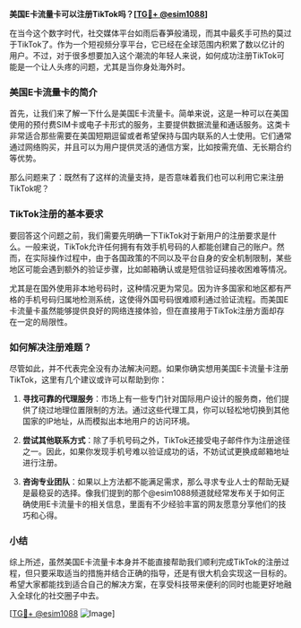 **美国E卡流量卡可以注册TikTok吗？[[TG💪+ @esim1088](https://t.me/s/esim1088)]**

在当今这个数字时代，社交媒体平台如雨后春笋般涌现，而其中最炙手可热的莫过于TikTok了。作为一个短视频分享平台，它已经在全球范围内积累了数以亿计的用户。不过，对于很多想要加入这个潮流的年轻人来说，如何成功注册TikTok可能是一个让人头疼的问题，尤其是当你身处海外时。

### 美国E卡流量卡的简介

首先，让我们来了解一下什么是美国E卡流量卡。简单来说，这是一种可以在美国使用的预付费SIM卡或电子卡形式的服务，主要提供数据流量和通话服务。这类卡非常适合那些需要在美国短期逗留或者希望保持与国内联系的人士使用。它们通常通过网络购买，并且可以为用户提供灵活的通信方案，比如按需充值、无长期合约等优势。

那么问题来了：既然有了这样的流量支持，是否意味着我们也可以利用它来注册TikTok呢？

### TikTok注册的基本要求

要回答这个问题之前，我们需要先明确一下TikTok对于新用户的注册要求是什么。一般来说，TikTok允许任何拥有有效手机号码的人都能创建自己的账户。然而，在实际操作过程中，由于各国政策的不同以及平台自身的安全机制限制，某些地区可能会遇到额外的验证步骤，比如邮箱确认或是短信验证码接收困难等情况。

尤其是在国外使用非本地号码时，这种情况更为常见。因为许多国家和地区都有严格的手机号码归属地检测系统，这使得外国号码很难顺利通过验证流程。而美国E卡流量卡虽然能够提供良好的网络连接体验，但在直接用于TikTok注册方面却存在一定的局限性。

### 如何解决注册难题？

尽管如此，并不代表完全没有办法解决问题。如果你确实想用美国E卡流量卡注册TikTok，这里有几个建议或许可以帮助到你：

1. **寻找可靠的代理服务**：市场上有一些专门针对国际用户设计的服务商，他们提供了绕过地理位置限制的方法。通过这些代理工具，你可以轻松地切换到其他国家的IP地址，从而模拟出本地用户的访问环境。
   
2. **尝试其他联系方式**：除了手机号码之外，TikTok还接受电子邮件作为注册途径之一。因此，如果你发现手机号难以验证成功的话，不妨试试更换成邮箱地址进行注册。
   
3. **咨询专业团队**：如果以上方法都不能满足需求，那么寻求专业人士的帮助无疑是最稳妥的选择。像我们提到的那个@esim1088频道就经常发布关于如何正确使用E卡流量卡的相关信息，里面有不少经验丰富的网友愿意分享他们的技巧和心得。

### 小结

综上所述，虽然美国E卡流量卡本身并不能直接帮助我们顺利完成TikTok的注册过程，但只要采取适当的措施并结合正确的指导，还是有很大机会实现这一目标的。希望大家都能找到适合自己的解决方案，在享受科技带来便利的同时也能更好地融入全球化的社交圈子中去。

[[TG💪+ @esim1088](https://t.me/s/esim1088) ![Image](https://i.postimg.cc/4NQfJmqS/Snipaste-2025-05-13-00-14-12.png)]